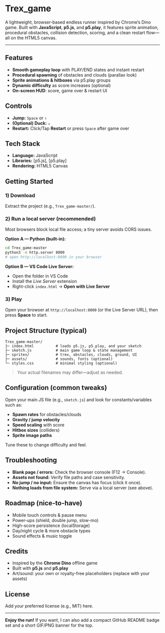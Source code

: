 # Trex_game

A lightweight, browser-based endless runner inspired by Chrome’s Dino game. Built with **JavaScript**, **p5.js**, and **p5.play**, it features sprite animation, procedural obstacles, collision detection, scoring, and a clean restart flow—all on the HTML5 canvas.

---

## Features

* **Smooth gameplay loop** with PLAY/END states and instant restart
* **Procedural spawning** of obstacles and clouds (parallax look)
* **Sprite animations & hitboxes** via p5.play groups
* **Dynamic difficulty** as score increases (optional)
* **On-screen HUD**: score, game over & restart UI

## Controls

* **Jump:** `Space` or `↑`
* **(Optional) Duck:** `↓`
* **Restart:** Click/Tap **Restart** or press `Space` after game over

## Tech Stack

* **Language:** JavaScript
* **Libraries:** \[p5.js], \[p5.play]
* **Rendering:** HTML5 Canvas

## Getting Started

### 1) Download

Extract the project (e.g., `Trex_game-master/`).

### 2) Run a local server (recommended)

Most browsers block local file access; a tiny server avoids CORS issues.

**Option A — Python (built-in):**

```bash
cd Trex_game-master
python3 -m http.server 8000
# open http://localhost:8000 in your browser
```

**Option B — VS Code Live Server:**

* Open the folder in VS Code
* Install the *Live Server* extension
* Right-click `index.html` → **Open with Live Server**

### 3) Play

Open your browser at `http://localhost:8000` (or the Live Server URL), then press **Space** to start.

## Project Structure (typical)

```
Trex_game-master/
├─ index.html          # loads p5.js, p5.play, and your sketch
├─ sketch.js           # main game loop & state management
├─ sprites/            # trex, obstacles, clouds, ground, UI
├─ assets/             # sounds, fonts (optional)
└─ styles.css          # minimal styling (optional)
```

> Your actual filenames may differ—adjust as needed.

## Configuration (common tweaks)

Open your main JS file (e.g., `sketch.js`) and look for constants/variables such as:

* **Spawn rates** for obstacles/clouds
* **Gravity / jump velocity**
* **Speed scaling** with score
* **Hitbox sizes** (colliders)
* **Sprite image paths**

Tune these to change difficulty and feel.

## Troubleshooting

* **Blank page / errors:** Check the browser console (F12 → Console).
* **Assets not found:** Verify file paths and case sensitivity.
* **No jump / no input:** Ensure the canvas has focus (click it once).
* **Nothing loads from file system:** Serve via a local server (see above).

## Roadmap (nice-to-have)

* Mobile touch controls & pause menu
* Power-ups (shield, double jump, slow-mo)
* High-score persistence (localStorage)
* Day/night cycle & more obstacle types
* Sound effects & music toggle

## Credits

* Inspired by the **Chrome Dino** offline game
* Built with **p5.js** and **p5.play**
* Art/sound: your own or royalty-free placeholders (replace with your assets)

## License

Add your preferred license (e.g., MIT) here.

---

**Enjoy the run!** If you want, I can also add a compact GitHub README badge set and a short GIF/PNG banner for the top.
